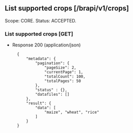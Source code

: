 ## List supported crops [/brapi/v1/crops]
Scope: CORE.
Status: ACCEPTED.

### List supported crops [GET]

+ Response 200 (application/json)

        {
            "metadata": {
                "pagination": {
                    "pageSize": 2,
                    "currentPage": 1,
                    "totalCount": 100,
                    "totalPages": 50
                },
                "status" : {},
                "datafiles": []
            },
            "result": {
                "data": [
                    "maize", "wheat", "rice"
                ]
            }
        }
